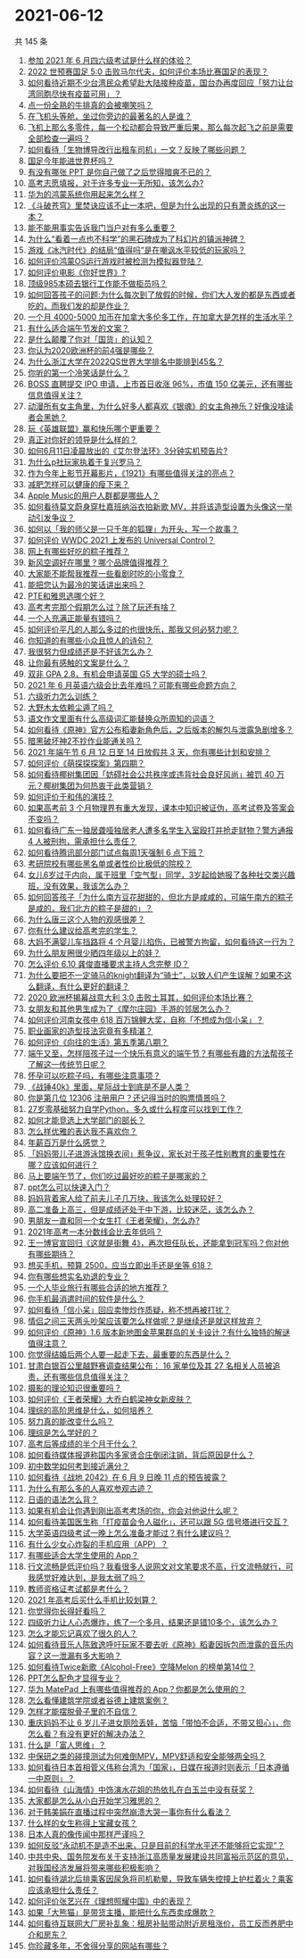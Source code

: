 # 2021-06-12

共 145 条

<!-- BEGIN -->
<!-- 最后更新时间 Sat Jun 12 2021 15:07:55 GMT+0800 (China Standard Time) -->

1. [参加 2021 年 6 月四六级考试是什么样的体验？](https://www.zhihu.com/question/464588488)
2. [2022 世预赛国足 5:0
   击败马尔代夫，如何评价本场比赛国足的表现？](https://www.zhihu.com/question/464568249)
3. [如何看待近期不少台湾民众希望赴大陆接种疫苗，国台办再度回应「努力让台湾同胞尽快有疫苗可用」？](https://www.zhihu.com/question/464418798)
4. [点一份全熟的牛排真的会被嘲笑吗？](https://www.zhihu.com/question/58762730)
5. [在飞机头等舱，坐过你旁边的最著名的人是谁？](https://www.zhihu.com/question/359274010)
6. [飞机上那么多零件，每一个松动都会导致严重后果，那么每次起飞之前是需要全部检查一遍吗？](https://www.zhihu.com/question/463612668)
7. [如何看待「生物博导改行出租车司机」一文？反映了哪些问题？](https://www.zhihu.com/question/464508365)
8. [国足今年能进世界杯吗？](https://www.zhihu.com/question/461141381)
9. [有没有哪张 PPT 是你自己做了之后觉得暗爽不已的？](https://www.zhihu.com/question/312454495)
10. [高考志愿填报，对于许多专业一无所知，该怎么办?](https://www.zhihu.com/question/323060216)
11. [华为的鸿蒙系统你用起来怎么样？](https://www.zhihu.com/question/459846239)
12. [《斗破苍穹》里焚诀应该不止一本吧，但是为什么出现的只有萧炎练的这一本？](https://www.zhihu.com/question/464059396)
13. [能不能用事实告诉我门当户对有多么重要？](https://www.zhihu.com/question/279552421)
14. [为什么“看着一点也不科学”的黑石碑成为了科幻片的镇派神碑？](https://www.zhihu.com/question/311303973)
15. [游戏《冰汽时代》的结局“值得吗”是在嘲讽水平较低的玩家吗？](https://www.zhihu.com/question/463216099)
16. [如何评价鸿蒙OS运行游戏时被检测为模拟器登陆？](https://www.zhihu.com/question/459489830)
17. [如何评价电影《你好世界》?](https://www.zhihu.com/question/392101389)
18. [顶级985本硕去银行工作能不做柜员吗？](https://www.zhihu.com/question/424570443)
19. [如何回答孩子的问题:为什么每次到了放假的时候，你们大人发的都是东西或者吃的，而我们发的却是作业？](https://www.zhihu.com/question/264436872)
20. [一个月 4000-5000
    加币在加拿大多伦多工作，在加拿大是怎样的生活水平？](https://www.zhihu.com/question/307481892)
21. [有什么适合端午节发的文案？](https://www.zhihu.com/question/463006524)
22. [是什么颠覆了你对「国货」的认知？](https://www.zhihu.com/question/393795608)
23. [你认为2020欧洲杯的前4强是哪些？](https://www.zhihu.com/question/406108920)
24. [为什么浙江大学在2022QS世界大学排名中能排到45名？](https://www.zhihu.com/question/464178214)
25. [你听的第一个冷笑话是什么？](https://www.zhihu.com/question/287122054)
26. [BOSS 直聘提交 IPO 申请，上市首日收涨 96%，市值 150
    亿美元，还有哪些信息值得关注？](https://www.zhihu.com/question/461136197)
27. [动漫所有女主角里，为什么好多人都喜欢《银魂》的女主角神乐？好像没啥读者会黑她？](https://www.zhihu.com/question/389776955)
28. [玩《英雄联盟》赢和快乐哪个更重要？](https://www.zhihu.com/question/463555989)
29. [真正对你好的领导是什么样的？](https://www.zhihu.com/question/321379110)
30. [如何6月11日凌晨放出的《艾尔登法环》3分钟实机预告片?](https://www.zhihu.com/question/464390726)
31. [为什么p社玩家执着于复兴罗马？](https://www.zhihu.com/question/463617518)
32. [作为今年上影节开幕影片，《1921》有哪些值得关注的亮点？](https://www.zhihu.com/question/464071422)
33. [减肥怎样可以健康的瘦下来？](https://www.zhihu.com/question/463799492)
34. [Apple Music的用户人群都是哪些人？](https://www.zhihu.com/question/463554140)
35. [如何看待莫文蔚身穿杜嘉班纳浴衣拍新歌
    MV，并将该造型设置为头像这一举动引发争议？](https://www.zhihu.com/question/464608586)
36. [如何以「我的师父是一只千年的狐狸」为开头，写一个故事？](https://www.zhihu.com/question/464099617)
37. [如何评价 WWDC 2021 上发布的 Universal
    Control？](https://www.zhihu.com/question/463794608)
38. [网上有哪些好吃的粽子推荐？](https://www.zhihu.com/question/324727371)
39. [新风空调好在哪里？哪个品牌值得推荐？](https://www.zhihu.com/question/386800890)
40. [大家能不能帮我推荐一些看剧时吃的小零食？](https://www.zhihu.com/question/447079667)
41. [能把您认为最冷的笑话讲出来吗？](https://www.zhihu.com/question/447799067)
42. [PTE和雅思选哪个好？](https://www.zhihu.com/question/57004647)
43. [高考考完那个假期怎么过？除了玩还有啥？](https://www.zhihu.com/question/456940380)
44. [一个人充满正能量有错吗？](https://www.zhihu.com/question/462816569)
45. [如何评价平凡的人那么多过的也很快乐，那我又何必努力呢？](https://www.zhihu.com/question/462160087)
46. [你知道的有哪些小众且惊人的诗句？](https://www.zhihu.com/question/459403103)
47. [我很努力但成绩还是不好该怎么办？](https://www.zhihu.com/question/457443941)
48. [让你最有感触的文案是什么？](https://www.zhihu.com/question/455211006)
49. [双非 GPA 2.8，有机会申请英国 G5 大学的硕士吗？](https://www.zhihu.com/question/456495716)
50. [2021 年 6 月英语六级会比去年难吗？可能有哪些命题方向？](https://www.zhihu.com/question/463305154)
51. [六级听力怎么训练？](https://www.zhihu.com/question/29649329)
52. [大野木太依赖尘遁了吗？](https://www.zhihu.com/question/464336150)
53. [语文作文里面有什么高级词汇能替换众所周知的词语？](https://www.zhihu.com/question/318964543)
54. [如何看待《原神》官方公布稻妻新角色后，之后版本的解包与泄露急剧增多？](https://www.zhihu.com/question/463840890)
55. [暗黑破坏神2不抄作业能通关吗？](https://www.zhihu.com/question/458721304)
56. [2021 年端午节 6 月 12 日至 14 日放假共 3
    天，你有哪些计划和安排？](https://www.zhihu.com/question/461518659)
57. [如何评价《萌探探探案》第四期？](https://www.zhihu.com/question/463818200)
58. [如何看待椰树集团因「妨碍社会公共秩序或违背社会良好风尚」被罚 40
    万元？椰树集团为何热衷于此类营销？](https://www.zhihu.com/question/464473879)
59. [如何评价于和伟的演技？](https://www.zhihu.com/question/48335002)
60. [如果高考前 3
    个月物理界有重大发现，课本中知识被证伪，高考试卷及答案会不变吗？](https://www.zhihu.com/question/463553981)
61. [如何看待广东一独居聋哑独居老人遭多名学生入室殴打并抢走财物？警方通报 4
    人被刑拘，需承担什么责任？](https://www.zhihu.com/question/464245440)
62. [如何看待腾讯部分部门试点每周1天强制 6 点下班？](https://www.zhihu.com/question/464450515)
63. [考研院校有哪些黑名单或者性价比极低的院校？](https://www.zhihu.com/question/280848134)
64. [女儿6岁过于内向，属于班里「空气型」同学，3岁起给她报了各种社交类兴趣班，没有效果，我该怎么办？](https://www.zhihu.com/question/464021053)
65. [如何回答孩子「为什么南方豆花甜甜的，但北方是咸咸的，可端午南方的粽子是咸的，我们北方的粽子是甜的」？](https://www.zhihu.com/question/463726781)
66. [为什么唐三这个人物的观感很差？](https://www.zhihu.com/question/462263899)
67. [你有什么建议给高考完的学生？](https://www.zhihu.com/question/464333783)
68. [大妈不满婴儿车挡路将 4
    个月婴儿掐伤，已被警方拘留，如何看待这一行为？](https://www.zhihu.com/question/464404071)
69. [为什么朋友圈很少晒四年级以上的娃？](https://www.zhihu.com/question/462953490)
70. [怎么评价 6.10 龚俊直播要求主持人念完整 ID？](https://www.zhihu.com/question/464365051)
71. [为什么要把不一定骑马的knight翻译为“骑士”，以致人们产生误解？如果不这么翻译，有什么更好的翻译？](https://www.zhihu.com/question/454202202)
72. [2020 欧洲杯揭幕战意大利 3:0
    击败土耳其，如何评价本场比赛？](https://www.zhihu.com/question/464454217)
73. [女朋友和其他男生成为了《摩尔庄园》手游的邻居怎么办？](https://www.zhihu.com/question/463203335)
74. [如何评价河南女孩中 618
    百万锦鲤大奖，自称「不想成为信小呆」？](https://www.zhihu.com/question/464239351)
75. [职业画家的造型技法究竟有多精湛？](https://www.zhihu.com/question/273919371)
76. [如何评价《向往的生活》第五季第八期？](https://www.zhihu.com/question/464403699)
77. [端午又至，怎样陪孩子过一个快乐有意义的端午节？有哪些有趣的方法帮孩子了解这一传统节日呢？](https://www.zhihu.com/question/460455724)
78. [怀孕可以吃粽子吗，有哪些注意事项？](https://www.zhihu.com/question/454782677)
79. [《战锤40k》里面，星际战士到底是不是人类？](https://www.zhihu.com/question/459046677)
80. [你是第几位 12306 注册用户？还记得当时的购票情景吗？](https://www.zhihu.com/question/464291082)
81. [27岁零基础努力自学Python，多久或什么程度可以找到工作？](https://www.zhihu.com/question/27690970)
82. [如何才能竞选上大学部门的部长？](https://www.zhihu.com/question/366935090)
83. [怎么样优雅的表达我不喜欢你？](https://www.zhihu.com/question/458082503)
84. [年薪百万是什么感觉？](https://www.zhihu.com/question/394637216)
85. [「妈妈带儿子进游泳馆换衣间」惹争议，家长对于孩子性别教育的重要性在哪？应该如何进行？](https://www.zhihu.com/question/464095184)
86. [马上要端午节了，你们吃过最好吃的粽子是哪家的？](https://www.zhihu.com/question/463583026)
87. [ppt怎么可以快速入门？](https://www.zhihu.com/question/344423145)
88. [妈妈背着家人给了前夫儿子几万块，我该怎么处理较好？](https://www.zhihu.com/question/463949860)
89. [高二准备上高三，但是成绩还处于中下游，比较迷茫，该怎么办？](https://www.zhihu.com/question/462126835)
90. [男朋友一直和同一个女生打《王者荣耀》，怎么办?](https://www.zhihu.com/question/452772078)
91. [2021年高考一本分数线会比去年低吗？](https://www.zhihu.com/question/464003745)
92. [王一博官宣回归《这就是街舞
    4》，再次担任队长，还能拿到冠军吗？你对他有哪些期待？](https://www.zhihu.com/question/464293874)
93. [想买手机，预算 2500，应当立即出手还是坐等 618？](https://www.zhihu.com/question/449010803)
94. [你有哪些想实名劝退的专业？](https://www.zhihu.com/question/463744125)
95. [一个人毕业旅行有哪些合适的地方推荐？](https://www.zhihu.com/question/462789810)
96. [你手机最消遣时间的软件是什么？](https://www.zhihu.com/question/355195888)
97. [如何看待「信小呆」回应卖惨炒作质疑，称不想再被打扰？](https://www.zhihu.com/question/463236322)
98. [情侣之间三天两头吵架应该要怎么样做呢？是继续还是就这样放弃？](https://www.zhihu.com/question/306964200)
99. [如何评价《原神》1.6
    版本新地图金苹果群岛的关卡设计？有什么独特的解谜值得注意？](https://www.zhihu.com/question/464407978)
100. [你觉得结婚后两个人要一起走下去，最重要的东西是什么？](https://www.zhihu.com/question/462707693)
101. [甘肃白银百公里越野赛调查结果公布： 16 家单位及其 27
     名相关人员被追责，还有哪些信息值得关注？](https://www.zhihu.com/question/464487115)
102. [摄影的理论知识很重要吗？](https://www.zhihu.com/question/440382270)
103. [如何评价《王者荣耀》大乔白鹤梁神女新皮肤？](https://www.zhihu.com/question/464267687)
104. [理综的高阶思维是什么，如何培养？](https://www.zhihu.com/question/287426676)
105. [努力真的能改变什么吗？](https://www.zhihu.com/question/463071441)
106. [理综是怎么学好的？](https://www.zhihu.com/question/384748313)
107. [高考后等成绩的半个月干什么？](https://www.zhihu.com/question/463996138)
108. [如何看待媒体报道称国内多家贤合庄倒闭注销，背后原因是什么？](https://www.zhihu.com/question/464128187)
109. [初中数学如何考到接近满分？](https://www.zhihu.com/question/268169984)
110. [如何看待《战地 2042》在 6 月 9 日晚 11
     点的预告披露？](https://www.zhihu.com/question/464165512)
111. [为什么有那么多的人喜欢参观古迹？](https://www.zhihu.com/question/290915559)
112. [日语的语法怎么背？](https://www.zhihu.com/question/352141891)
113. [如果有机会让你遇到刚出高考考场的你，你会对他说什么呢？](https://www.zhihu.com/question/464165757)
114. [如何看待美国医生称「打疫苗会令人磁化」，还可以跟 5G
     信号塔进行交互？](https://www.zhihu.com/question/464299413)
115. [大学英语四级考试一晚上怎么准备才能过？有什么建议吗？](https://www.zhihu.com/question/360759673)
116. [有什么少女心炸裂的手机应用（APP）？](https://www.zhihu.com/question/307170527)
117. [有哪些适合大学生使用的 App？](https://www.zhihu.com/question/21482079)
118. [行文流畅是低评价吗？我看很多人说网文对文笔要求不高，行文流畅就行，可我感觉好难达到，是我太弱了吗？](https://www.zhihu.com/question/463769238)
119. [教师资格证考试都是考什么？](https://www.zhihu.com/question/314936018)
120. [2021 年高考后买什么手机比较划算？](https://www.zhihu.com/question/463714731)
121. [你觉得你长得好看吗？](https://www.zhihu.com/question/429414606)
122. [四级听力让人心态爆炸，练了一个多月，结果还是错10多个，该怎么办？](https://www.zhihu.com/question/433197471)
123. [怎么才能忘记喜欢了很久的人？](https://www.zhihu.com/question/456682944)
124. [如何看待音乐人陈致逸呼吁玩家不要去听《原神》稻妻因拆包而泄露的音乐内容？这一泄漏有多大影响？](https://www.zhihu.com/question/464281976)
125. [如何看待Twice新歌《Alcohol-Free》空降Melon
     的榜单第14位？](https://www.zhihu.com/question/464114702)
126. [PPT怎么配色才显得专业？](https://www.zhihu.com/question/22054234)
127. [华为 MatePad 上有哪些值得推荐的
     App？你都是怎么使用的？](https://www.zhihu.com/question/464395063)
128. [怎么看懂建筑学院或者谷德上建筑案例？](https://www.zhihu.com/question/461555865)
129. [怎样才能摆脱骨子里的不自信？](https://www.zhihu.com/question/327333707)
130. [重庆妈妈不让 6
     岁儿子进女厕险丢娃，苦恼「带怕不合适，不带又担心」，你怎么看？有没有更好的解决办法？](https://www.zhihu.com/question/463835106)
131. [什么是「富人思维」？](https://www.zhihu.com/question/26980854)
132. [中保研之类的碰撞测试为何难倒MPV，MPV舒适和安全能够两全吗？](https://www.zhihu.com/question/459111403)
133. [如何看待日本首相菅义伟称台湾为「国家」，日媒在报道时则表示「日本遵循一中原则」？](https://www.zhihu.com/question/464290695)
134. [如何看待《山海情》中饰演水花姐的热依扎在白玉兰中没有获奖？](https://www.zhihu.com/question/464344108)
135. [大家都是怎么从小白开始学习雅思的？](https://www.zhihu.com/question/288558270)
136. [对于韩美娟在直播过程中突然崩溃大哭一事你有什么看法？](https://www.zhihu.com/question/463914779)
137. [什么样的女生称得上宝藏女孩？](https://www.zhihu.com/question/315331056)
138. [日本人真的像传闻中那样严谨吗？](https://www.zhihu.com/question/20347612)
139. [如何反驳“永动机不是造不出来，只是目前的科学水平还不能够将它实现”？](https://www.zhihu.com/question/459256609)
140. [中共中央、国务院发布关于支持浙江高质量发展建设共同富裕示范区的意见，对我国经济发展将带来哪些积极影响？](https://www.zhihu.com/question/464319522)
141. [如何看待湖北后排乘客因尿急将司机勒晕，导致车辆失控撞上护栏着火？乘客应该承担什么责任？](https://www.zhihu.com/question/463527409)
142. [如何评价张艺兴在《理想照耀中国》中的表现？](https://www.zhihu.com/question/464195351)
143. [如果「大熊猫」是带货主播，能把什么东西卖成爆款？](https://www.zhihu.com/question/464055248)
144. [如何看待互联网大厂房补乱象：租房补贴带动附近房租涨价，员工反而养肥中介和房东？](https://www.zhihu.com/question/464358170)
145. [你珍藏多年，不舍得分享的网站有哪些？](https://www.zhihu.com/question/387667065)

<!-- END -->
